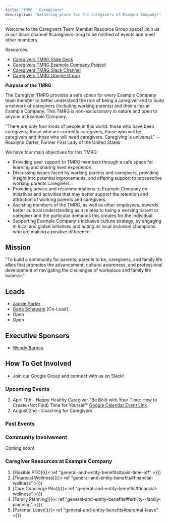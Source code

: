 ```yaml
---
title: "TMRG - Caregivers"
description: "Gathering place for the caregivers of Example Company!"
---
```


Welcome to the Caregivers Team Member Resource Group space! Join us in our Slack channel #caregivers-tmrg to be notified of events and meet other members.

Resources:

- [Caregivers TMRG Slide Deck](https://docs.google.com/presentation/d/1Fn5c9a_jn1mvECzSALaYCaPckK_6ONzsPZsJGLhRRLQ/edit?usp=sharing)
- [Caregivers TMRG Example Company Project](https://example_company.com/example_company-com/caregivers-tmrg)
- [Caregivers TMRG Slack Channel](https://example_company.slack.com/archives/C04N06LM5EV)
- [Caregivers TMRG Google Group](https://groups.google.com/a/example_company.com/g/caregiver-tmrg)

**Purpose of the TMRG**

The Caregiver TMRG provides a safe space for every Example Company team member to better understand the role of being a caregiver and to build a network of caregivers (including working parents) and their allies at Example Company. This TMRG is non-exclusionary in nature and open to anyone at Example Company.

"There are only four kinds of people in this world: those who have been caregivers, those who are currently caregivers, those who will be caregivers and those who will need caregivers. Caregiving is universal." --  Rosalynn Carter, Former First Lady of the United States

We have four main objectives for this TMRG:

- Providing peer support to TMRG members through a safe space for learning and sharing lived experience.
- Discussing issues faced by working parents and caregivers, providing insight into potential improvements, and offering support to prospective working parents caregivers.
- Providing advice and recommendations to Example Company on initiatives and activities that may better support the retention and attraction of working parents and caregivers.
- Assisting members of the TMRG, as well as other employees, towards better cultural understanding as it relates to being a working parent or caregiver and the particular demands this creates for the individual.
- Supporting Example Company's inclusive culture strategy, by engaging in local and global initiatives and acting as local inclusion champions who are making a positive difference.

## Mission

"To build a community for parents, parents to be, caregivers, and family life allies that promotes the advancement, cultural awareness, and professional development of navigating the challenges of workplace and family life balance."

## Leads

- [Jackie Porter](https://example_company.com/jreporter)
- [Gena Schawam](https://example_company.com/gschwam) [Co-Lead]
- Open
- Open

## Executive Sponsors

- [Wendy Barnes](https://example_company.com/wendybarnes)

## How To Get Involved

- Join our Google Group and connect with us on Slack!

### Upcoming Events

1. April 11th - Happy Healthy Caregiver "Be Bold with Your Time: How to Create (Not Find) Time for Yourself" [Google Calendar Event Link](https://calendar.google.com/calendar/event?action=TEMPLATE&tmeid=NzBjaWk3M3VxOXB2cGlhOG9tOWlkMGFkNnIganBvcnRlckBnaXRsYWIuY29t&tmsrc=jporter%40gitlab.com)
1. August 2nd - Coaching for Caregivers

### Past Events

### Community Involvement

Coming soon!

### Caregiver Resources at Example Company

1. [Flexible PTO]({{< ref "general-and-entity-benefits#paid-time-off" >}})
1. [Financial Wellness]({{< ref "general-and-entity-benefits#financial-wellness" >}})
1. [Care Concierge Pilot]({{< ref "general-and-entity-benefits#financial-wellness" >}})
1. [Family Planning]({{< ref "general-and-entity-benefits#fertility--family-planning" >}})
1. [Parental Leave]({{< ref "general-and-entity-benefits#parental-leave" >}})
